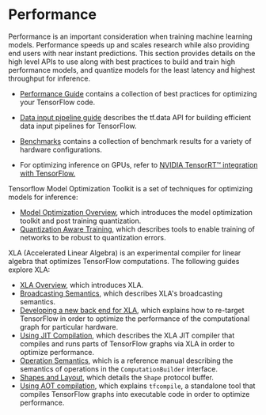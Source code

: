 # Performance

Performance is an important consideration when training machine learning
models. Performance speeds up and scales research while
also providing end users with near instant predictions. This section provides
details on the high level APIs to use along with best practices to build
and train high performance models, and quantize models for the least latency
and highest throughput for inference.

  * [Performance Guide](../performance/performance_guide.md) contains a collection of best
    practices for optimizing your TensorFlow code.

  * [Data input pipeline guide](../performance/datasets_performance.md) describes the tf.data
    API for building efficient data input pipelines for TensorFlow.

  * [Benchmarks](../performance/benchmarks.md) contains a collection of
    benchmark results for a variety of hardware configurations.

  * For optimizing inference on GPUs, refer to [NVIDIA TensorRT™
  integration with TensorFlow.](
    https://medium.com/tensorflow/speed-up-tensorflow-inference-on-gpus-with-tensorrt-13b49f3db3fa)

Tensorflow Model Optimization Toolkit is a set of techniques for optimizing models
for inference:

 * [Model Optimization Overview](../performance/model_optimization/model_optimization.md), which introduces 
   the model optimization toolkit and post training quantization.
 * [Quantization Aware Training](../performance/model_optimization/quantization_training.md), which describes tools
   to enable training of networks to be robust to quantization errors.
  

XLA (Accelerated Linear Algebra) is an experimental compiler for linear
algebra that optimizes TensorFlow computations. The following guides explore
XLA:

  * [XLA Overview](../performance/xla/index.md), which introduces XLA.
  * [Broadcasting Semantics](../performance/xla/broadcasting.md), which describes XLA's
    broadcasting semantics.
  * [Developing a new back end for XLA](../performance/xla/developing_new_backend.md), which
    explains how to re-target TensorFlow in order to optimize the performance
    of the computational graph for particular hardware.
  * [Using JIT Compilation](../performance/xla/jit.md), which describes the XLA JIT compiler that
    compiles and runs parts of TensorFlow graphs via XLA in order to optimize
    performance.
  * [Operation Semantics](../performance/xla/operation_semantics.md), which is a reference manual
    describing the semantics of operations in the `ComputationBuilder`
    interface.
  * [Shapes and Layout](../performance/xla/shapes.md), which details the `Shape` protocol buffer.
  * [Using AOT compilation](../performance/xla/tfcompile.md), which explains `tfcompile`, a
    standalone tool that compiles TensorFlow graphs into executable code in
    order to optimize performance.



